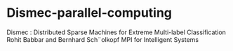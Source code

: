 # Dismec-parallel-computing

Dismec : Distributed Sparse Machines for Extreme Multi-label
Classification
Rohit Babbar and Bernhard Sch¨olkopf
MPI for Intelligent Systems

